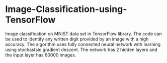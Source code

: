 # Image-Classification-using-TensorFlow
Image classification on MNIST data set in TensorFlow library. The code can be used to identify any written digit provided by an image with a high accuracy. The algorithm uses fully connected neural network with learning using stochastsic gradient descent. The network has 2 hidden layers and the input layer has 60000 images.

